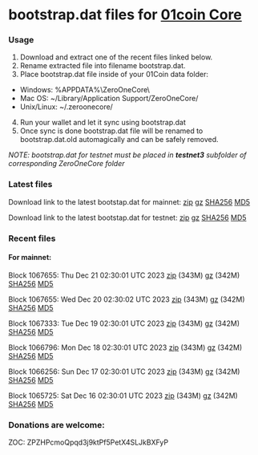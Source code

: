 # bootstrap.dat files for [01coin Core](https://01coin.io)

### Usage

1. Download and extract one of the recent files linked below.
2. Rename extracted file into filename bootstrap.dat.
3. Place bootstrap.dat file inside of your 01Coin data folder:
 - Windows: %APPDATA%\ZeroOneCore\
 - Mac OS: ~/Library/Application Support/ZeroOneCore/
 - Unix/Linux: ~/.zeroonecore/
4. Run your wallet and let it sync using bootstrap.dat
5. Once sync is done bootstrap.dat file will be renamed to bootstrap.dat.old automagically and can be safely removed.

_NOTE: bootstrap.dat for testnet must be placed in **testnet3** subfolder of corresponding ZeroOneCore folder_

### Latest files
Download link to the latest bootstap.dat for mainnet: [zip](https://files.01coin.io/mainnet/bootstrap.dat.zip) [gz](https://files.01coin.io/mainnet/bootstrap.dat.tar.gz) [SHA256](https://files.01coin.io/mainnet/sha256.txt) [MD5](https://files.01coin.io/mainnet/md5.txt)

Download link to the latest bootstap.dat for testnet: [zip](https://files.01coin.io/testnet/bootstrap.dat.zip) [gz](https://files.01coin.io/testnet/bootstrap.dat.tar.gz) [SHA256](https://files.01coin.io/testnet/sha256.txt) [MD5](https://files.01coin.io/testnet/md5.txt)

### Recent files

#### For mainnet:

Block 1067655: Thu Dec 21 02:30:01 UTC 2023 [zip](https://files.01coin.io/mainnet/2023-12-21/bootstrap.dat.zip) (343M) [gz](https://files.01coin.io/mainnet/2023-12-21/bootstrap.dat.tar.gz) (342M) [SHA256](https://files.01coin.io/mainnet/2023-12-21/sha256.txt) [MD5](https://files.01coin.io/mainnet/2023-12-21/md5.txt)

Block 1067655: Wed Dec 20 02:30:02 UTC 2023 [zip](https://files.01coin.io/mainnet/2023-12-20/bootstrap.dat.zip) (343M) [gz](https://files.01coin.io/mainnet/2023-12-20/bootstrap.dat.tar.gz) (342M) [SHA256](https://files.01coin.io/mainnet/2023-12-20/sha256.txt) [MD5](https://files.01coin.io/mainnet/2023-12-20/md5.txt)

Block 1067333: Tue Dec 19 02:30:01 UTC 2023 [zip](https://files.01coin.io/mainnet/2023-12-19/bootstrap.dat.zip) (343M) [gz](https://files.01coin.io/mainnet/2023-12-19/bootstrap.dat.tar.gz) (342M) [SHA256](https://files.01coin.io/mainnet/2023-12-19/sha256.txt) [MD5](https://files.01coin.io/mainnet/2023-12-19/md5.txt)

Block 1066796: Mon Dec 18 02:30:01 UTC 2023 [zip](https://files.01coin.io/mainnet/2023-12-18/bootstrap.dat.zip) (343M) [gz](https://files.01coin.io/mainnet/2023-12-18/bootstrap.dat.tar.gz) (342M) [SHA256](https://files.01coin.io/mainnet/2023-12-18/sha256.txt) [MD5](https://files.01coin.io/mainnet/2023-12-18/md5.txt)

Block 1066256: Sun Dec 17 02:30:01 UTC 2023 [zip](https://files.01coin.io/mainnet/2023-12-17/bootstrap.dat.zip) (343M) [gz](https://files.01coin.io/mainnet/2023-12-17/bootstrap.dat.tar.gz) (342M) [SHA256](https://files.01coin.io/mainnet/2023-12-17/sha256.txt) [MD5](https://files.01coin.io/mainnet/2023-12-17/md5.txt)

Block 1065725: Sat Dec 16 02:30:01 UTC 2023 [zip](https://files.01coin.io/mainnet/2023-12-16/bootstrap.dat.zip) (343M) [gz](https://files.01coin.io/mainnet/2023-12-16/bootstrap.dat.tar.gz) (342M) [SHA256](https://files.01coin.io/mainnet/2023-12-16/sha256.txt) [MD5](https://files.01coin.io/mainnet/2023-12-16/md5.txt)


### Donations are welcome:

ZOC: ZPZHPcmoQpqd3j9ktPf5PetX4SLJkBXFyP
